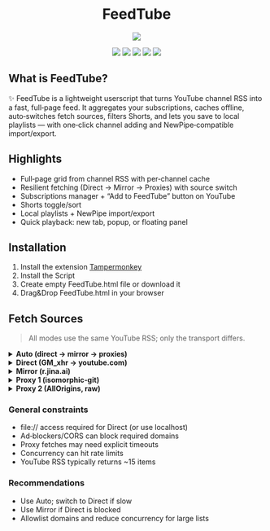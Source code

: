 <h1 align="center"><b>FeedTube</b></h1>
<p align="center"><a href=""><img src="https://raw.githubusercontent.com/testertv/FeedTube/refs/heads/main/images/logo.png?raw=true"></a></p>

<p align="center">        
<a href="https://www.gnu.org/licenses/gpl-3.0" alt="License: GPLv3"><img src="https://img.shields.io/badge/License-GPLv3-brightgreen.svg"></a>  
<a href="" alt=""><img src="https://img.shields.io/badge/Platform-Browser-brightgreen.svg"></a>
<a href="" alt=""><img src="https://img.shields.io/badge/SW--Kind-HTML Page-brightgreen.svg"></a>
<a href="" alt=""><img src="https://img.shields.io/badge/Language-HTML+JS-brightgreen"></a> 
<a href="" alt=""><img src="https://img.shields.io/badge/Version-2025.03.06-blue"></a>
</p><p align="center">

## What is FeedTube?

✨ FeedTube is a lightweight userscript that turns YouTube channel RSS into a fast, full‑page feed. It aggregates your subscriptions, caches offline, auto‑switches fetch sources, filters Shorts, and lets you save to local playlists — with one‑click channel adding and NewPipe‑compatible import/export.

## Highlights
- Full‑page grid from channel RSS with per‑channel cache
- Resilient fetching (Direct → Mirror → Proxies) with source switch
- Subscriptions manager + “Add to FeedTube” button on YouTube
- Shorts toggle/sort
- Local playlists + NewPipe import/export
- Quick playback: new tab, popup, or floating panel

## Installation
1. Install the extension [Tampermonkey](https://www.tampermonkey.net)
2. Install the Script
3. Create empty FeedTube.html file or download it
4. Drag&Drop FeedTube.html in your browser


## Fetch Sources

> All modes use the same YouTube RSS; only the transport differs.

<details>
<summary><b>Auto (direct → mirror → proxies)</b></summary>

- Tries: Direct (2x) → r.jina.ai → isomorphic‑git → allorigins  
- Pros: Most resilient  
- Limitations: Can wait ~20s × 2 per channel if Direct stalls; total time dominated by slowest
</details>

<details>
<summary><b>Direct (GM_xhr → youtube.com)</b></summary>

- 20s timeout; anonymous (no cookies)  
- Pros: Fast, private, fresh  
- Limitations: Needs file:// access or localhost; may be blocked by filters; 429 with many channels; may need `@connect youtube.com`
</details>

<details>
<summary><b>Mirror (r.jina.ai)</b></summary>

- Bypasses CORS; good fallback  
- Limitations: Third‑party; possible stale/cache; 403/429/5xx; privacy trade‑off
</details>

<details>
<summary><b>Proxy 1 (isomorphic‑git)</b></summary>

- Simple CORS fallback  
- Limitations: Unpredictable; rate‑limits/Cloudflare; quotas
</details>

<details>
<summary><b>Proxy 2 (AllOrigins, raw)</b></summary>

- Handy raw proxy  
- Limitations: Aggressive caching; quotas; third‑party privacy
</details>

### General constraints
- file:// access required for Direct (or use localhost)
- Ad‑blockers/CORS can block required domains
- Proxy fetches may need explicit timeouts
- Concurrency can hit rate limits
- YouTube RSS typically returns ~15 items

### Recommendations
- Use Auto; switch to Direct if slow
- Use Mirror if Direct is blocked
- Allowlist domains and reduce concurrency for large lists
